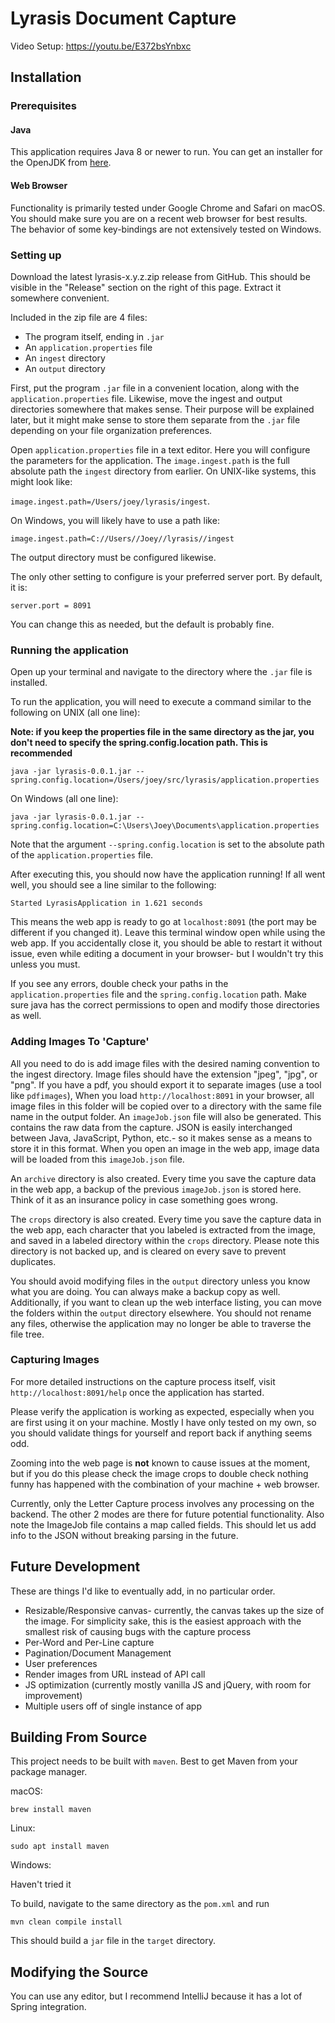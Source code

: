 # Lyrasis Document Capture
Video Setup:
https://youtu.be/E372bsYnbxc

## Installation
### Prerequisites
#### Java
This application requires Java 8 or newer to run. You can get an installer for the OpenJDK from [here](https://adoptopenjdk.net). 

#### Web Browser
Functionality is primarily tested under Google Chrome and Safari on macOS. You should make sure you are on a recent web browser for best results. The behavior of some key-bindings are not extensively tested on Windows.

### Setting up
Download the latest lyrasis-x.y.z.zip release from GitHub. This should be visible in the "Release" section on the right of this page. Extract it somewhere convenient.

Included in the zip file are 4 files:

* The program itself, ending in `.jar`
* An `application.properties` file
* An `ingest` directory
* An `output` directory

First, put the program `.jar` file in a convenient location, along with the `application.properties` file. Likewise, move the ingest and output directories somewhere that makes sense. Their purpose will be explained later, but it might make sense to store them separate from the `.jar` file depending on your file organization preferences.

Open `application.properties` file in a text editor. Here you will configure the parameters for the application. The `image.ingest.path` is the full absolute path the `ingest` directory from earlier. On UNIX-like systems, this might look like:

`image.ingest.path=/Users/joey/lyrasis/ingest`.
 
On Windows, you will likely have to use a path like:
 
`image.ingest.path=C://Users//Joey//lyrasis//ingest`

 
The output directory must be configured likewise.
 
The only other setting to configure is your preferred server port. By default, it is:
 
`server.port = 8091`
 
You can change this as needed, but the default is probably fine.
 
### Running the application
Open up your terminal and navigate to the directory where the `.jar` file is installed.

To run the application, you will need to execute a command similar to the following on UNIX (all one line):

**Note: if you keep the properties file in the same directory as the jar, you don't need to specify the spring.config.location path. This is recommended**

`java -jar lyrasis-0.0.1.jar --spring.config.location=/Users/joey/src/lyrasis/application.properties`

On Windows (all one line):

`java -jar lyrasis-0.0.1.jar --spring.config.location=C:\Users\Joey\Documents\application.properties`

Note that the argument `--spring.config.location` is set to the absolute path of the `application.properties` file.

After executing this, you should now have the application running! If all went well, you should see a line similar to the following:

`Started LyrasisApplication in 1.621 seconds`

This means the web app is ready to go at `localhost:8091` (the port may be different if you changed it). Leave this terminal window open while using the web app. If you accidentally close it, you should be able to restart it without issue, even while editing a document in your browser- but I wouldn't try this unless you must. 

If you see any errors, double check your paths in the `application.properties` file and the `spring.config.location` path. Make sure java has the correct permissions to open and modify those directories as well.

### Adding Images To 'Capture'

All you need to do is add image files with the desired naming convention to the ingest directory. Image files should have the extension "jpeg", "jpg", or "png". If you have a pdf, you should export it to separate images (use a tool like `pdfimages`), When you load `http://localhost:8091` in your browser, all image files in this folder will be copied over to a directory with the same file name in the output folder. An `imageJob.json` file will also be generated. This contains the raw data from the capture. JSON is easily interchanged between Java, JavaScript, Python, etc.- so it makes sense as a means to store it in this format.  When you open an image in the web app, image data will be loaded from this `imageJob.json` file.

An `archive` directory is also created. Every time you save the capture data in the web app, a backup of the previous `imageJob.json` is stored here. Think of it as an insurance policy in case something goes wrong. 

The `crops` directory is also created. Every time you save the capture data in the web app, each character that you labeled is extracted from the image, and saved in a labeled directory within the `crops` directory. Please note this directory is not backed up, and is cleared on every save to prevent duplicates.

You should avoid modifying files in the `output` directory unless you know what you are doing. You can always make a backup copy as well. Additionally, if you want to clean up the web interface listing, you can move the folders within the `output` directory elsewhere. You should not rename any files, otherwise the application may no longer be able to traverse the file tree.

### Capturing Images

For more detailed instructions on the capture process itself, visit `http://localhost:8091/help` once the application has started.

Please verify the application is working as expected, especially when you are first using it on your machine. Mostly I have only tested on my own, so you should validate things for yourself and report back if anything seems odd.

Zooming into the web page is **not** known to cause issues at the moment, but if you do this please check the image crops to double check nothing funny has happened with the combination of your machine + web browser.

Currently, only the Letter Capture process involves any processing on the backend. The other 2 modes are there for future potential functionality. Also note the ImageJob file contains a map called fields. This should let us add info to the JSON without breaking parsing in the future.

## Future Development
These are things I'd like to eventually add, in no particular order.
* Resizable/Responsive canvas- currently, the canvas takes up the size of the image. For simplicity sake, this is the easiest approach with the smallest risk of causing bugs with the capture process
* Per-Word and Per-Line capture
* Pagination/Document Management
* User preferences
* Render images from URL instead of API call
* JS optimization (currently mostly vanilla JS and jQuery, with room for improvement)
* Multiple users off of single instance of app

## Building From Source
This project needs to be built with `maven`. Best to get Maven from your package manager.

macOS:

`brew install maven`

Linux:

`sudo apt install maven`

Windows:

Haven't tried it

To build, navigate to the same directory as the `pom.xml` and run 

`mvn clean compile install`

This should build a `jar` file in the `target` directory.

## Modifying the Source

You can use any editor, but I recommend IntelliJ because it has a lot of Spring integration.
